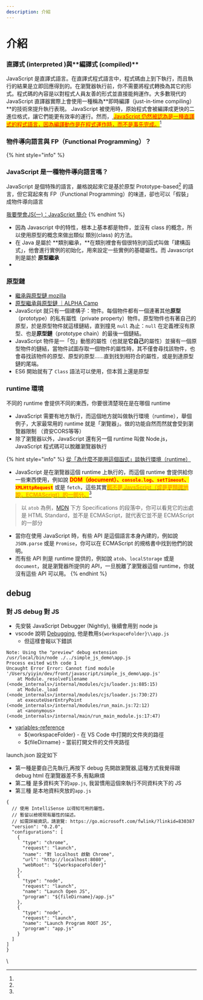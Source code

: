 ```yaml
---
description: 介紹
---
```


# 介紹

### **直譯式** (**interpreted** )與\*\*編譯式 (compiled)\*\*

JavaScript 是直譯式語言。在直譯式程式語言中，程式碼由上到下執行，而且執行的結果是立即回應得到的。在瀏覽器執行前，你不需要將程式轉換為其它的形式。程式碼的內容是以對程式人員友善的形式並直接能夠運作。大多數現代的 JavaScript 直譯器實際上會使用一種稱為\*\*即時編譯（just-in-time compiling）\*\*的技術來提升執行表現。 JavaScript 被使用時，原始程式會被編譯成更快的二進位格式，讓它們能更有效率的運行。然而，[ <mark style="color:red;">JavaScript 仍然被認為是一種直譯式的程式語言，因為編譯動作是在程式運作時，而不是事先完成。</mark>](#user-content-fn-1)[^1]



### 物件導向語言與 FP（Functional Programming）？ <a href="#javascript" id="javascript"></a>

{% hint style="info" %}
### JavaScript 是一種物件導向語言嗎？ <a href="#javascript" id="javascript"></a>

JavaScript 是個特殊的語言，嚴格說起來它是基於原型 Prototype-based[^2] 的語言，但它寫起來有 FP（Functional Programming）的味道，卻也可以「假裝」成物件導向語言

[我要學會JS(一)：JavaScript 簡介](https://noob.tw/javascript-introduction/)
{% endhint %}

* 因為 Javascript 中的特性，根本上基本都是物件，並沒有 class 的概念，所以使用原型的概念來做出類似 類別(class) 的方法。
* 在 Java 是屬於 **類別繼承，**在類別裡會有個很特別的函式叫做「建構函式」，他會進行實例的初始化，用來設定一些實例的基礎屬性。而 Javascript 則是屬於 **原型繼承**
*

### **原型鏈**

* &#x20;[繼承與原型鏈 mozilla](https://developer.mozilla.org/zh-TW/docs/Web/JavaScript/Inheritance\_and\_the\_prototype\_chain)
* [原型繼承與原型鏈 ｜ALPHA Camp](https://javascript.alphacamp.co/prototype-prototype-chain.html)
* JavaScript 就只有一個建構子：物件。每個物件都有一個連著其他**原型**（prototype）的私有屬性（private property）物件。原型物件也有著自己的原型，於是原型物件就這樣鏈結，直到撞見 `null` 為止：`null` 在定義裡沒有原型、也是**原型鏈**（prototype chain）的最後一個鏈結。
* JavaScript 物件是一「包」動態的屬性（也就是**它自己**的屬性）並擁有一個原型物件的鏈結，當物件試圖存取一個物件的屬性時，其不僅會尋找該物件，也會尋找該物件的原型、原型的原型……直到找到相符合的屬性，或是到達原型鏈的尾端。
* ES6 開始就有了 `Class` 語法可以使用，但本質上還是原型



### runtime 環境

不同的 runtime 會提供不同的東西，你要很清楚現在是在哪個 runtime

* JavaScript 需要有地方執行，而這個地方就叫做執行環境（runtime），舉個例子，大家最常用的 runtime 就是「瀏覽器」。做的功能自然而然就會受到瀏覽器限制 （資安CORS等等）
* 除了瀏覽器以外，JavaScript 還有另一個 runtime 叫做 Node.js，JavaScript 程式碼可以脫離瀏覽器執行

{% hint style="info" %}
[從「為什麼不能用這個函式」談執行環境（runtime）](https://blog.huli.tw/2022/02/09/javascript-runtime/)

* JavaScript 是在瀏覽器這個 runtime 上執行的，而這個 runtime 會提供給你一些東西使用，例如說 <mark style="color:red;">**DOM（document）、**</mark><mark style="color:red;">**`console.log`**</mark><mark style="color:red;">**、**</mark><mark style="color:red;">**`setTimeout`**</mark><mark style="color:red;">**、**</mark><mark style="color:red;">**`XMLHttpRequest`**</mark> 或是 `fetch`，這些其實[<mark style="color:orange;">**都不是 JavsScript（或是更精確地說，ECMAScript）的一部分。**</mark>](#user-content-fn-3)[^3]

> 以 `atob` 為例，[MDN](https://developer.mozilla.org/en-US/docs/Web/API/atob#specifications) 下方 Specifications 的段落中，你可以看見它的出處是 HTML Standard，並不是 ECMAScript，就代表它並不是 ECMAScript 的一部分

* 當你在使用 JavaScript 時，有些 API 是這個語言本身內建的，例如說 `JSON.parse` 或是 `Promise`，你可以在 ECMAScript 的規格書中找到他們的說明。
* 而有些 API 則是 runtime 提供的，例如說 `atob`、`localStorage` 或是 `document`，就是瀏覽器所提供的 API，一旦脫離了瀏覽器這個 runtime，你就沒有這些 API 可以用。
{% endhint %}

&#x20;

## debug

### 對 JS debug 對 JS <a href="#e5-b0-8d-js-debug-e5-b0-8d-js" id="e5-b0-8d-js-debug-e5-b0-8d-js"></a>

* 先安裝 JavaScript Debugger (Nightly), 後續會用到 node js
* vscode 說明 [Debugging](https://code.visualstudio.com/docs/editor/debugging), 他是教用`${workspaceFolder}\\app.js`
  * 但這樣會報以下錯誤

```
Note: Using the "preview" debug extension
/usr/local/bin/node ./../simple_js_demo\app.js
Process exited with code 1
Uncaught Error Error: Cannot find module '/Users/yiyin/dev/front/javascript/simple_js_demo\app.js'
    at Module._resolveFilename (<node_internals>/internal/modules/cjs/loader.js:885:15)
    at Module._load (<node_internals>/internal/modules/cjs/loader.js:730:27)
    at executeUserEntryPoint (<node_internals>/internal/modules/run_main.js:72:12)
    at <anonymous> (<node_internals>/internal/main/run_main_module.js:17:47)
```

* [variables-reference](https://code.visualstudio.com/docs/editor/variables-reference)
  * ${workspaceFolder} - 在 VS Code 中打開的文件夾的路徑
  * ${fileDirname} - 當前打開文件的文件夾路徑

launch.json 設定如下

* 第一種是要自己先執行,再按下 debug 先開啟瀏覽器,這種方式我覺得跟 debug html 在瀏覽器差不多,有點麻煩
* 第二種 是多資料夾下的`app.js`, 我習慣用這個來執行不同資料夾下的 JS
* 第三種 是本地資料夾放的`app.js`

```
{
  // 使用 IntelliSense 以得知可用的屬性。
  // 暫留以檢視現有屬性的描述。
  // 如需詳細資訊，請瀏覽: https://go.microsoft.com/fwlink/?linkid=830387
  "version": "0.2.0",
  "configurations": [
    {
      "type": "chrome",
      "request": "launch",
      "name": "對 localhost 啟動 Chrome",
      "url": "http://localhost:8080",
      "webRoot": "${workspaceFolder}"
    },
    {
      "type": "node",
      "request": "launch",
      "name": "Launch Open JS",
      "program": "${fileDirname}/app.js"
    },
    {
      "type": "node",
      "request": "launch",
      "name": "Launch Program ROOT JS",
      "program": "app.js"
    }
  ]
]
}
```

\




[^1]: 

[^2]: 

[^3]: 
